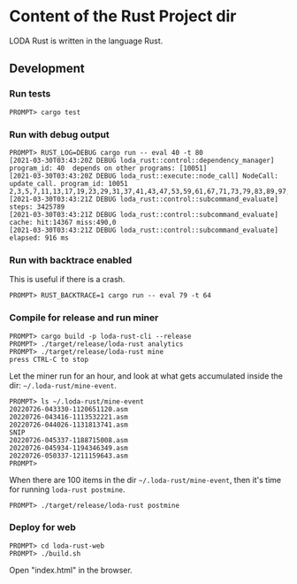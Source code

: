 # Content of the Rust Project dir

LODA Rust is written in the language Rust.



## Development

### Run tests

```
PROMPT> cargo test
```


### Run with debug output

```
PROMPT> RUST_LOG=DEBUG cargo run -- eval 40 -t 80
[2021-03-30T03:43:20Z DEBUG loda_rust::control::dependency_manager] program_id: 40  depends on other programs: [10051]
[2021-03-30T03:43:20Z DEBUG loda_rust::execute::node_call] NodeCall: update_call. program_id: 10051
2,3,5,7,11,13,17,19,23,29,31,37,41,43,47,53,59,61,67,71,73,79,83,89,97,101,103,107,109,113,127,131,137,139,149,151,157,163,167,173,179,181,191,193,197,199,211,223,227,229,233,239,241,251,257,263,269,271,277,281,283,293,307,311,313,317,331,337,347,349,353,359,367,373,379,383,389,397,401,409
[2021-03-30T03:43:21Z DEBUG loda_rust::control::subcommand_evaluate] steps: 3425789
[2021-03-30T03:43:21Z DEBUG loda_rust::control::subcommand_evaluate] cache: hit:14367 miss:490,0
[2021-03-30T03:43:21Z DEBUG loda_rust::control::subcommand_evaluate] elapsed: 916 ms
```


### Run with backtrace enabled

This is useful if there is a crash.

```
PROMPT> RUST_BACKTRACE=1 cargo run -- eval 79 -t 64
```


### Compile for release and run miner

```
PROMPT> cargo build -p loda-rust-cli --release
PROMPT> ./target/release/loda-rust analytics
PROMPT> ./target/release/loda-rust mine
press CTRL-C to stop
```

Let the miner run for an hour, and look at what gets accumulated inside the dir: `~/.loda-rust/mine-event`.

```
PROMPT> ls ~/.loda-rust/mine-event
20220726-043330-1120651120.asm
20220726-043416-1113532221.asm
20220726-044026-1131813741.asm
SNIP
20220726-045337-1188715008.asm
20220726-045934-1194346349.asm
20220726-050337-1211159643.asm
PROMPT> 
```

When there are 100 items in the dir `~/.loda-rust/mine-event`, then it's time for running `loda-rust postmine`.

```
PROMPT> ./target/release/loda-rust postmine
```


### Deploy for web

```
PROMPT> cd loda-rust-web
PROMPT> ./build.sh
```

Open "index.html" in the browser.



